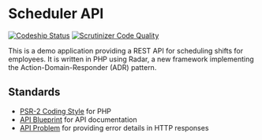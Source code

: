 # Scheduler API

[ ![Codeship Status](https://img.shields.io/codeship/16190e20-2a6c-0133-0222-622b866f1c07.svg)](https://codeship.com/projects/98269)
[![Scrutinizer Code Quality](https://scrutinizer-ci.com/b/rpalladino/scheduler-api/badges/quality-score.png?b=master)](https://scrutinizer-ci.com/b/rpalladino/scheduler-api/?branch=master)

This is a demo application providing a REST API for scheduling shifts for employees. It is written in PHP using Radar, a new framework implementing the Action-Domain-Responder (ADR) pattern.

## Standards

+ [PSR-2 Coding Style](https://github.com/php-fig/fig-standards/blob/master/accepted/PSR-2-coding-style-guide.md) for PHP
+ [API Blueprint](https://apiblueprint.org/) for API documentation
+ [API Problem](http://tools.ietf.org/html/draft-nottingham-http-problem-07) for providing error details in HTTP responses
